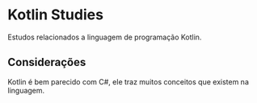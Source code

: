 # Kotlin Studies

Estudos relacionados a linguagem de programação Kotlin.


## Considerações

Kotlin é bem parecido com C#, ele traz muitos conceitos que existem na linguagem.